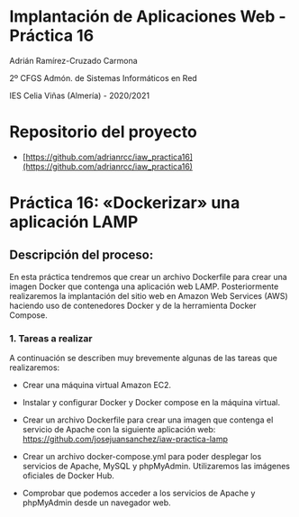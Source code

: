 # Implantación de Aplicaciones Web - Práctica 16

Adrián Ramírez-Cruzado Carmona

2º CFGS Admón. de Sistemas Informáticos en Red

IES Celia Viñas (Almería) - 2020/2021

# Repositorio del proyecto

- [https://github.com/adrianrcc/iaw_practica16](https://github.com/adrianrcc/iaw_practica16)

# Práctica 16: «Dockerizar» una aplicación LAMP

## Descripción del proceso:

En esta práctica tendremos que crear un archivo Dockerfile para crear una imagen Docker que contenga una aplicación web LAMP. Posteriormente realizaremos la implantación del sitio web en Amazon Web Services (AWS) haciendo uso de contenedores Docker y de la herramienta Docker Compose.

### 1. Tareas a realizar

A continuación se describen muy brevemente algunas de las tareas que realizaremos:

- Crear una máquina virtual Amazon EC2.

- Instalar y configurar Docker y Docker compose en la máquina virtual.

- Crear un archivo Dockerfile para crear una imagen que contenga el servicio de Apache con la siguiente aplicación web: https://github.com/josejuansanchez/iaw-practica-lamp

- Crear un archivo docker-compose.yml para poder desplegar los servicios de Apache, MySQL y phpMyAdmin. Utilizaremos las imágenes oficiales de Docker Hub.

- Comprobar que podemos acceder a los servicios de Apache y phpMyAdmin desde un navegador web.



